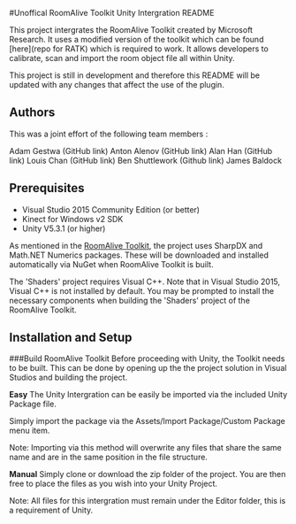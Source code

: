 #Unoffical RoomAlive Toolkit Unity Intergration README

This project intergrates the RoomAlive Toolkit created by Microsoft Research. It uses a modified version of the toolkit which can be found [here](repo for RATK) which is required to work. It allows developers to calibrate, scan and import the room object file all within Unity.

This project is still in development and therefore this README will be updated with any changes that affect the use of the plugin.

## Authors
This was a joint effort of the following team members :

Adam Gestwa (GitHub link)
Anton Alenov (GitHub link)
Alan Han (GitHub link)
Louis Chan (GitHub link)
Ben Shuttlework (Github link)
James Baldock

## Prerequisites
* Visual Studio 2015 Community Edition (or better)
* Kinect for Windows v2 SDK
* Unity V5.3.1 (or higher)

As mentioned in the  [RoomAlive Toolkit](https://github.com/Kinect/RoomAliveToolkit), the project uses SharpDX and Math.NET Numerics packages. These will be downloaded and installed automatically via NuGet when RoomAlive Toolkit is built.

The 'Shaders' project requires Visual C++. Note that in Visual Studio 2015, Visual C++ is not installed by default. You may be prompted to install the necessary components when building the 'Shaders' project of the RoomAlive Toolkit.

## Installation and Setup

###Build RoomAlive Toolkit
Before proceeding with Unity, the Toolkit needs to be built. This can be done by opening up the the project solution in Visual Studios and building the project.


**Easy**
The Unity Intergration can be easily be imported via the included Unity Package file.

Simply import the package via the Assets/Import Package/Custom Package menu item.

Note: Importing via this method will overwrite any files that share the same name and are in the same position in the file structure.

**Manual**
Simply clone or download the zip folder of the project. You are then free to place the files as you wish into your Unity Project.

Note: All files for this intergration must remain under the Editor folder, this is a requirement of Unity.
